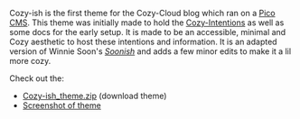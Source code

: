 Cozy-ish is the first theme for the Cozy-Cloud blog which ran on a [Pico CMS](https://picocms.org/). This theme was initially made to hold the [Cozy-Intentions](../Cozy-Intentions/Cozy-Intentions.md) as well as some docs for the early setup. It is made to be an accessible, minimal and Cozy aesthetic to host these intentions and information. It is an adapted version of Winnie Soon's [_Soonish_](https://gitlab.com/siusoon/soonish/) and adds a few minor edits to make it a lil more cozy.

Check out the:
- [Cozy-ish_theme.zip](media/Cozy-ish_theme.zip) (download theme)
- [Screenshot of theme](media/interface%20of%20Cozy-ish%20theme.png)

